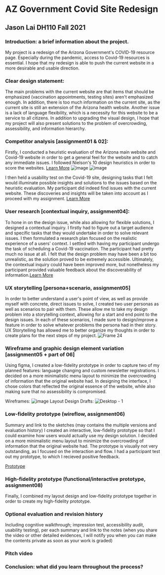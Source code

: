 # AZ Government Covid Site Redesign
## Jason Lai DH110 Fall 2021
### Introduction: a brief information about the project. 
My project is a redesign of the Arizona Government's COVID-19 resource page. Especially during the pandemic, access to Covid-19 resources is essential. I hope that my redesign is able to push the current website in a more desirable and usable direction. 
### Clear design statement: 
The main problems with the current website are that items that should be emphasized (vaccination appointments, testing sites) aren't emphasized enough. In addition, there is too much information on the current site, as the current site is still an extension of the Arizona health website. Another issue is a lack of language flexibility, which is a necessity for this website to be a service to all citizens. In addition to upgrading the visual design, I hope that my project will also present solutions to the problem of overcrowding, assessibility, and information hierarchy.
### Competitor analysis [assignment01 & 02]:
Firstly, I conducted a heuristic evaluation of the Arizona main website and Covid-19 website in order to get a general feel for the website and to catch any immediate issues. I followed Nielson's 10 design heuristics in order to score the websites. [Learn More](https://github.com/jasonlai2/DH110-JasonLai/tree/main/Assignment01)
![image](https://user-images.githubusercontent.com/77956479/143795510-37ebeacf-2d2c-406d-8f94-cf38eeca0a8c.png)
![image](https://user-images.githubusercontent.com/77956479/143795543-1556c53b-08e0-4de8-b7a5-1a79c6dd25c2.png)


I then held a usability test on the Covid-19 site, designing tasks that I felt would illuminate possible insights and solutions to the issues based on the heuristic evaluation. My participant did indeed find issues with the current website. These discoveries and insights will be taken into account as I proceed with my assignment. [Learn More](https://github.com/jasonlai2/DH110-JasonLai/tree/main/Assignment02)

### User research [contextual inquiry, assignment04]:
To hone in on the design issue, while also allowing for flexible solutions, I designed a contextual inquiry. I firstly had to figure out a target audience and specific tasks that they would undertake in order to solve relevant issues. I then formulated a research plan focused on the realistic experience of a users' context. I settled with having my participant undergo the task of scheduling a Covid-19 vaccination. The participant had pretty much no issue at all. I felt that the design problem may have been a bit too unrealistic, as the solution proved to be extremely accessible. Ultimately, the contextual inquiry could have been improved more, but nonetheless my participant provided valuable feedback about the discoverability of information.[Learn More](https://github.com/jasonlai2/DH110-JasonLai/tree/main/Assignment03)
### UX storytelling [persona+scenario, assignment05]
In order to better understand a user's point of view, as well as provide myself with concrete, direct issues to solve, I created two user personas as well as scenarios to pair with them. These allow me to take my design problem into a storytelling context, allowing for a start and end point to the design issues. In each of these scenarios, I made sure to design/improve a feature in order to solve whatever problems the persona had in their story. UX Storytelling has allowed me to better organize my thoughts in order to create plans for the next steps of my project.
![Frame 24](https://user-images.githubusercontent.com/77956479/143799708-12dbd16e-2f84-4769-9eba-8c2b083a565b.png)
### Wireframe and graphic design element variation [assignment05 + part of 06]
Using figma, I created a low-fidelity prototype in order to capture two of my planned features: language changing and custom newsletter registrations. I decided on a more minimalistic menu layout to minimize the overcrowding of information that the original website had. In designing the interface, I chose colors that reflected the original essence of the website, while also making sure that no assessibility is compromised.

Wireframes:
![image](https://user-images.githubusercontent.com/77956479/143801586-2b58c17f-f7f8-40bf-aec2-4153ef680ddc.png)
Layout Design Drafts:
![Desktop - 1](https://user-images.githubusercontent.com/77956479/143801704-211f9d5f-9d72-4e88-a86e-88b41e44b7d0.png)


### Low-fidelity prototype (wireflow, assignment06)
Summary and link to the sketches (may contains the multiple versions and evaluation history)
I created an interactive, low-fidelity prototype so that I could examine how users would actually use my design solution. I decided on a more minimalistic menu layout to minimize the overcrowding of information that the original website had. The prototype is visually not very outstanding, as I focused on the interaction and flow. I had a participant test out my prototype, to which I recieved positive feedback. 

[Prototype](https://www.figma.com/proto/dcOGRnmyw96Mch36pvtbLV/Low-Fidelity-Prototype?page-id=0%3A1&node-id=2%3A2&viewport=241%2C48%2C0.18&scaling=min-zoom&starting-point-node-id=2%3A2&show-proto-sidebar=1)
### High-fidelity prototype (functional/interactive prototype, assignment08)
Finally, I combined my layout design and low-fidelity prototype together in order to create my high-fidelity prototype.
### Optional evaluation and revision history 
Including cognitive walkthrough; impression test, accessibility audit, usability testing), per each summary and link to the notes (when you share the video or other detailed evidences, I will notify you when you can make the contents private as soon as your work is graded)
### Pitch video 
### Conclusion: what did you learn throughout the process?
